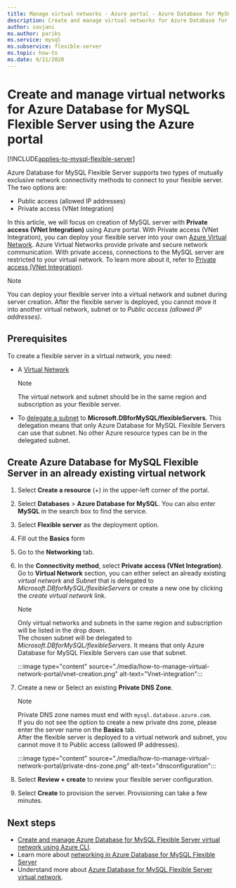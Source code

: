 ```yaml
---
title: Manage virtual networks - Azure portal - Azure Database for MySQL - Flexible Server
description: Create and manage virtual networks for Azure Database for MySQL - Flexible Server using the Azure portal
author: savjani
ms.author: pariks
ms.service: mysql
ms.subservice: flexible-server
ms.topic: how-to
ms.date: 9/21/2020
---
```


# Create and manage virtual networks for Azure Database for MySQL Flexible Server using the Azure portal

[!INCLUDE[applies-to-mysql-flexible-server](../includes/applies-to-mysql-flexible-server.md)]


Azure Database for MySQL Flexible Server supports two types of mutually exclusive network connectivity methods to connect to your flexible server. The two options are:

- Public access (allowed IP addresses)
- Private access (VNet Integration)

In this article, we will focus on creation of MySQL server with **Private access (VNet Integration)** using Azure portal. With Private access (VNet Integration), you can deploy your flexible server into your own [Azure Virtual Network](../../virtual-network/virtual-networks-overview.md). Azure Virtual Networks provide private and secure network communication. With private access, connections to the MySQL server are restricted to your virtual network. To learn more about it, refer to [Private access (VNet Integration)](./concepts-networking-vnet.md#private-access-vnet-integration).

>[!Note]
>You can deploy your flexible server into a virtual network and subnet during server creation. After the flexible server is deployed, you cannot move it into another virtual network, subnet or to *Public access (allowed IP addresses)*.

## Prerequisites

To create a flexible server in a virtual network, you need:

- A [Virtual Network](../../virtual-network/quick-create-portal.md#create-a-virtual-network)
    > [!Note]
    > The virtual network and subnet should be in the same region and subscription as your flexible server.

- To [delegate a subnet](../../virtual-network/manage-subnet-delegation.md#delegate-a-subnet-to-an-azure-service) to **Microsoft.DBforMySQL/flexibleServers**. This delegation means that only Azure Database for MySQL Flexible Servers can use that subnet. No other Azure resource types can be in the delegated subnet.

## Create Azure Database for MySQL Flexible Server in an already existing virtual network

1. Select **Create a resource** (+) in the upper-left corner of the  portal.
2. Select **Databases** > **Azure Database for MySQL**. You can also enter **MySQL** in the search box to find the service.
3. Select **Flexible server** as the deployment option.
4. Fill out the **Basics** form
5. Go to the **Networking** tab.
6. In the **Connectivity method**, select **Private access (VNet Integration)**. Go to **Virtual Network** section, you can either select an already existing *virtual network* and *Subnet* that is delegated to *Microsoft.DBforMySQL/flexibleServers* or create a new one by clicking the *create virtual network* link.
    > [!Note]
    > Only virtual networks and subnets in the same region and subscription will be listed in the drop down. </br>
    > The chosen subnet will be delegated to *Microsoft.DBforMySQL/flexibleServers*. It means that only Azure Database for MySQL Flexible Servers can use that subnet.</br>

    :::image type="content" source="./media/how-to-manage-virtual-network-portal/vnet-creation.png" alt-text="Vnet-integration":::

7. Create a new or Select an existing **Private DNS Zone**.
    > [!NOTE]
    > Private DNS zone names must end with `mysql.database.azure.com`. </br>
    > If you do not see the option to create a new private dns zone, please enter the server name on the **Basics** tab.</br>
    > After the flexible server is deployed to a virtual network and subnet, you cannot move it to Public access (allowed IP addresses).</br>

    :::image type="content" source="./media/how-to-manage-virtual-network-portal/private-dns-zone.png" alt-text="dnsconfiguration":::
8. Select **Review + create** to review your flexible server configuration.
9. Select **Create** to provision the server. Provisioning can take a few minutes.

## Next steps

- [Create and manage Azure Database for MySQL Flexible Server virtual network using Azure CLI](./how-to-manage-virtual-network-cli.md).
- Learn more about [networking in Azure Database for MySQL Flexible Server](./concepts-networking.md)
- Understand more about [Azure Database for MySQL Flexible Server virtual network](./concepts-networking-vnet.md#private-access-vnet-integration).
